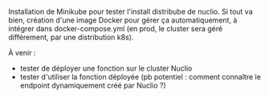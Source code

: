 Installation de Minikube pour tester l'install distribube de nuclio.
Si tout va bien, création d'une image Docker pour gérer ça automatiquement, à intégrer dans docker-compose.yml (en prod, le cluster sera géré différement, par une distribution k8s).

À venir :
- tester de déployer une fonction sur le cluster Nuclio
- tester d'utiliser la fonction déployée (pb potentiel : comment connaître le endpoint dynamiquement créé par Nuclio ?)